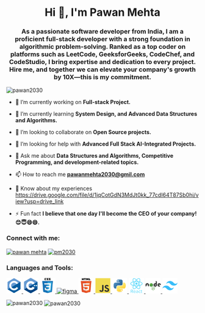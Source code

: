 <h1 align="center">Hi 👋, I'm Pawan Mehta</h1>
<h3 align="center">As a passionate software developer from India, I am a proficient full-stack developer with a strong foundation in algorithmic problem-solving. Ranked as a top coder on platforms such as LeetCode, GeeksforGeeks, CodeChef, and CodeStudio, I bring expertise and dedication to every project. Hire me, and together we can elevate your company's growth by 10X—this is my commitment.</h3>

<p align="left"> <img src="https://komarev.com/ghpvc/?username=pawan2030&label=Profile%20views&color=0e75b6&style=flat" alt="pawan2030" /> </p>

- 🔭 I’m currently working on **Full-stack Project.**

- 🌱 I’m currently learning **System Design, and Advanced Data Structures and Algorithms.**

- 👯 I’m looking to collaborate on **Open Source projects.**

- 🤝 I’m looking for help with **Advanced Full Stack AI-Integrated Projects.**

- 💬 Ask me about **Data Structures and Algorithms, Competitive Programming, and development-related topics.**

- 📫 How to reach me **pawanmehta2030@gmil.com**

- 📄 Know about my experiences https://drive.google.com/file/d/1jqCotGdN3MdJt0kk_77cdI64T87Sb0hi/view?usp=drive_link
- ⚡ Fun fact **I believe that one day I'll become the CEO of your company! 😊😇😄😄.**

<h3 align="left">Connect with me:</h3>
<p align="left">
<a href="https://linkedin.com/in/pawan mehta" target="blank"><img align="center" src="https://raw.githubusercontent.com/rahuldkjain/github-profile-readme-generator/master/src/images/icons/Social/linked-in-alt.svg" alt="pawan mehta" height="30" width="40" /></a>
<a href="https://www.leetcode.com/pm2030" target="blank"><img align="center" src="https://raw.githubusercontent.com/rahuldkjain/github-profile-readme-generator/master/src/images/icons/Social/leet-code.svg" alt="pm2030" height="30" width="40" /></a>
</p>

<h3 align="left">Languages and Tools:</h3>
<p align="left"> 
  <a href="https://www.cprogramming.com/" target="_blank" rel="noreferrer"> <img src="https://raw.githubusercontent.com/devicons/devicon/master/icons/c/c-original.svg" alt="c" width="40" height="40"/> </a> 
  <a href="https://www.w3schools.com/cpp/" target="_blank" rel="noreferrer"> <img src="https://raw.githubusercontent.com/devicons/devicon/master/icons/cplusplus/cplusplus-original.svg" alt="cplusplus" width="40" height="40"/> </a> 
  <a href="https://www.w3schools.com/css/" target="_blank" rel="noreferrer"> <img src="https://raw.githubusercontent.com/devicons/devicon/master/icons/css3/css3-original-wordmark.svg" alt="css3" width="40" height="40"/> </a> 
  <a href="https://www.figma.com/" target="_blank" rel="noreferrer"> <img src="https://www.vectorlogo.zone/logos/figma/figma-icon.svg" alt="figma" width="40" height="40"/> </a> 
  <a href="https://www.w3.org/html/" target="_blank" rel="noreferrer"> <img src="https://raw.githubusercontent.com/devicons/devicon/master/icons/html5/html5-original-wordmark.svg" alt="html5" width="40" height="40"/> </a> 
  <a href="https://developer.mozilla.org/en-US/docs/Web/JavaScript" target="_blank" rel="noreferrer"> <img src="https://raw.githubusercontent.com/devicons/devicon/master/icons/javascript/javascript-original.svg" alt="javascript" width="40" height="40"/> </a> 
  <a href="https://www.python.org" target="_blank" rel="noreferrer"> <img src="https://raw.githubusercontent.com/devicons/devicon/master/icons/python/python-original.svg" alt="python" width="40" height="40"/> </a> 
  <a href="https://reactjs.org/" target="_blank" rel="noreferrer"> <img src="https://raw.githubusercontent.com/devicons/devicon/master/icons/react/react-original-wordmark.svg" alt="react" width="40" height="40"/> </a> 
  <a href="https://nodejs.org/" target="_blank" rel="noreferrer"> <img src="https://raw.githubusercontent.com/devicons/devicon/master/icons/nodejs/nodejs-original-wordmark.svg" alt="nodejs" width="40" height="40"/> </a> 
  <a href="https://tailwindcss.com/" target="_blank" rel="noreferrer"> <img src="https://raw.githubusercontent.com/devicons/devicon/master/icons/tailwindcss/tailwindcss-original.svg" alt="tailwindcss" width="40" height="40"/> </a> 
</p>

<p><img align="left" src="https://github-readme-stats.vercel.app/api/top-langs?username=pawan2030&show_icons=true&locale=en&layout=compact" alt="pawan2030" /></p>

<p>&nbsp;<img align="center" src="https://github-readme-stats.vercel.app/api?username=pawan2030&show_icons=true&locale=en" alt="pawan2030" /></p>
